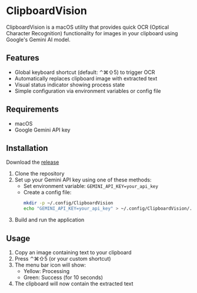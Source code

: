 # ClipboardVision

ClipboardVision is a macOS utility that provides quick OCR (Optical Character Recognition) functionality for images in your clipboard using Google's Gemini AI model.

## Features

- Global keyboard shortcut (default: ⌃⌘⇧5) to trigger OCR
- Automatically replaces clipboard image with extracted text
- Visual status indicator showing process state
- Simple configuration via environment variables or config file

## Requirements

- macOS
- Google Gemini API key

## Installation
Download the [release](github.com/dkmar/ClipboardVision/releases/latest/download/ClipboardVision.zip)

1. Clone the repository
2. Set up your Gemini API key using one of these methods:
   - Set environment variable: `GEMINI_API_KEY=your_api_key`
   - Create a config file:
     ```bash
     mkdir -p ~/.config/ClipboardVision
     echo "GEMINI_API_KEY=your_api_key" > ~/.config/ClipboardVision/.env
     ```
3. Build and run the application

## Usage

1. Copy an image containing text to your clipboard
2. Press ⌃⌘⇧5 (or your custom shortcut)
3. The menu bar icon will show:
   - Yellow: Processing
   - Green: Success (for 10 seconds)
4. The clipboard will now contain the extracted text
